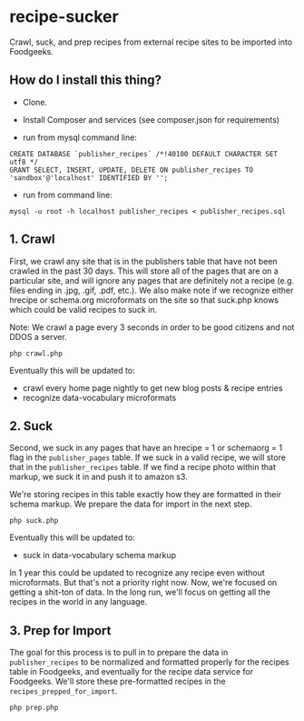 # recipe-sucker
Crawl, suck, and prep recipes from external recipe sites to be imported into Foodgeeks.

## How do I install this thing?
* Clone.
* Install Composer and services (see composer.json for requirements)

* run from mysql command line: 
```
CREATE DATABASE `publisher_recipes` /*!40100 DEFAULT CHARACTER SET utf8 */
GRANT SELECT, INSERT, UPDATE, DELETE ON publisher_recipes TO 'sandbox'@'localhost' IDENTIFIED BY '';
```

* run from command line: 
```
mysql -u root -h localhost publisher_recipes < publisher_recipes.sql
```

## 1. Crawl

First, we crawl any site that is in the publishers table that have not been crawled in the past 30 days. This will store all of the pages that are on a particular site, and will ignore any pages that are definitely not a recipe (e.g. files ending in .jpg, .gif, .pdf, etc.). We also make note if we recognize either hrecipe or schema.org microformats on the site so that suck.php knows which could be valid recipes to suck in.

Note: We crawl a page every 3 seconds in order to be good citizens and not DDOS a server.

```
php crawl.php
```

Eventually this will be updated to:
* crawl every home page nightly to get new blog posts & recipe entries
* recognize data-vocabulary microformats

## 2. Suck

Second, we suck in any pages that have an hrecipe = 1 or schemaorg = 1 flag in the `publisher_pages` table. If we suck in a valid recipe, we will store that in the `publisher_recipes` table. If we find a recipe photo within that markup, we suck it in and push it to amazon s3.

We're storing recipes in this table exactly how they are formatted in their schema markup. We prepare the data for import in the next step.

```
php suck.php
```

Eventually this will be updated to:
* suck in data-vocabulary schema markup

In 1 year this could be updated to recognize any recipe even without microformats. But that's not a priority right now. Now, we're focused on getting a shit-ton of data. In the long run, we'll focus on getting all the recipes in the world in any language.

## 3. Prep for Import

The goal for this process is to pull in to prepare the data in `publisher_recipes` to be normalized and formatted properly for the recipes table in Foodgeeks, and eventually for the recipe data service for Foodgeeks. We'll store these pre-formatted recipes in the `recipes_prepped_for_import`.

```
php prep.php
```
